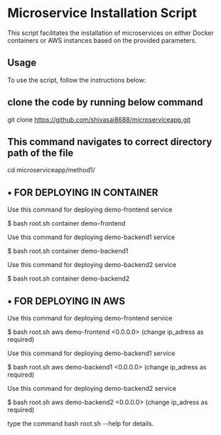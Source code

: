 # Microservice Installation Script <br>

This script facilitates the installation of microservices on either Docker containers or AWS instances based on the provided parameters.

## Usage
To use the script, follow the instructions below: <br>

## clone the code by running below command

git clone https://github.com/shivasai8688/microserviceapp.git

## This command navigates to correct directory path of the file 

cd microserviceapp/method1/


## • FOR DEPLOYING IN CONTAINER <br>

Use this command for deploying demo-frontend service <br>
  
  $ bash root.sh container demo-frontend


Use this command for deploying demo-backend1 service <br>
  
$ bash root.sh container demo-backend1


Use this command for deploying demo-backend2 service <br>
  
$ bash root.sh container demo-backend2


## • FOR DEPLOYING IN AWS <br>
 
Use this command for deploying demo-frontend service <br>
  
  $ bash root.sh aws demo-frontend <0.0.0.0> (change ip_adress as required)


Use this command for deploying demo-backend1 service    
  
  $ bash root.sh aws demo-backend1 <0.0.0.0> (change ip_adress as required)


Use this command for deploying demo-backend2 service    
  
  $ bash root.sh aws demo-backend2 <0.0.0.0> (change ip_adress as required)


type the command bash root.sh --help for details.
